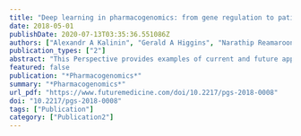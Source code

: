 ```yaml
---
title: "Deep learning in pharmacogenomics: from gene regulation to patient stratification"
date: 2018-05-01
publishDate: 2020-07-13T03:35:36.551086Z
authors: ["Alexandr A Kalinin", "Gerald A Higgins", "Narathip Reamaroon", "Sayedmohammadreza Soroushmehr", "Ari Allyn-Feuer", "Ivo D Dinov", "Kayvan Najarian", "Brian D Athey"]
publication_types: ["2"]
abstract: "This Perspective provides examples of current and future applications of deep learning in pharmacogenomics, including: identification of novel regulatory variants located in noncoding domains of the genome and their function as applied to pharmacoepigenomics; patient stratification from medical records; and the mechanistic prediction of drug response, targets and their interactions. Deep learning encapsulates a family of machine learning algorithms that has transformed many important subfields of artificial intelligence over the last decade, and has demonstrated breakthrough performance improvements on a wide range of tasks in biomedicine. We anticipate that in the future, deep learning will be widely used to predict personalized drug response and optimize medication selection and dosing, using knowledge extracted from large and complex molecular, epidemiological, clinical and demographic datasets."
featured: false
publication: "*Pharmacogenomics*"
summary: "*Pharmacogenomics*"
url_pdf: "https://www.futuremedicine.com/doi/10.2217/pgs-2018-0008"
doi: "10.2217/pgs-2018-0008"
tags: ["Publication"]
category: ["Publication2"]
---
```


